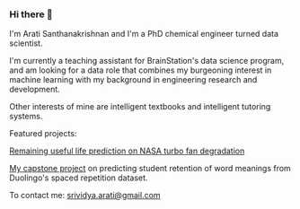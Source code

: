 ### Hi there 👋

I'm Arati Santhanakrishnan and I'm a PhD chemical engineer turned data scientist. 

I'm currently a teaching assistant for BrainStation's data science program, and am looking for a data role that combines my burgeoning interest in machine learning with my background in engineering research and development. 

Other interests of mine are intelligent textbooks and intelligent tutoring systems. 

Featured projects: 

[Remaining useful life prediction on NASA turbo fan degradation](https://github.com/rts1988/Remaining_Useful_Life_LSTM)

[My capstone project](https://github.com/rts1988/Duolingo_spaced_repetition) on predicting student retention of word meanings from Duolingo's spaced repetition dataset.



To contact me: srividya.arati@gmail.com


<!--
**rts1988/rts1988** is a ✨ _special_ ✨ repository because its `README.md` (this file) appears on your GitHub profile.

- 🔭 I’m currently working on 
- 🌱 I’m currently learning ...
- 👯 I’m looking to collaborate on ...
- 🤔 I’m looking for help with ...
- 💬 Ask me about ...
- 📫 How to reach me: srividya.arati@gmail.com
- ⚡ Fun fact: ...
-->
